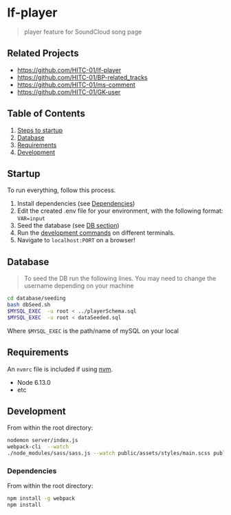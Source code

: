 # lf-player

> player feature for SoundCloud song page

## Related Projects

  - https://github.com/HITC-01/lf-player
  - https://github.com/HITC-01/BP-related_tracks
  - https://github.com/HITC-01/ms-comment
  - https://github.com/HITC-01/GK-user

## Table of Contents

1. [Steps to startup](#startup)
1. [Database](#database)
1. [Requirements](#requirements)
1. [Development](#development)

## Startup

To run everything, follow this process.

1. Install dependencies (see [Dependencies](dependencies))
2. Edit the created .env file for your environment, with the following format: `VAR=input`
3. Seed the database (see [DB section](database))
4. Run the [development commands](development) on different terminals.
5. Navigate to `localhost:PORT` on a browser!

## Database

> To seed the DB run the following lines. You may need to change the username depending on your machine

```sh
cd database/seeding
bash dbSeed.sh
$MYSQL_EXEC  -u root < ../playerSchema.sql
$MYSQL_EXEC  -u root < dataSeeded.sql
```

Where `$MYSQL_EXEC` is the path/name of mySQL on your local

## Requirements

An `nvmrc` file is included if using [nvm](https://github.com/creationix/nvm).

- Node 6.13.0
- etc

## Development

From within the root directory:

```sh
nodemon server/index.js
webpack-cli  --watch
./node_modules/sass/sass.js --watch public/assets/styles/main.scss public/assets/styles/main.css
```

### Dependencies

From within the root directory:

```sh
npm install -g webpack
npm install
```
